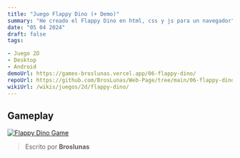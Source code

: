 ```yaml
---
title: "Juego Flappy Dino (+ Demo)"
summary: "He creado el Flappy Dino en html, css y js para un navegador"
date: "05 04 2024"
draft: false
tags:

- Juego 2D
- Desktop
- Android
demoUrl: https://games-broslunas.vercel.app/06-flappy-dino/
repoUrl: https://github.com/BrosLunas/Web-Page/tree/main/06-flappy-dino/
wikiUrl: /wikis/juegos/2d/flappy-dino/
---
```


## Gameplay
[![Flappy Dino Game](/assets/img/games/flappy-dino.png)](/assets/video/gameplay/flappy-dino.mp4)

> Escrito por **Broslunas**